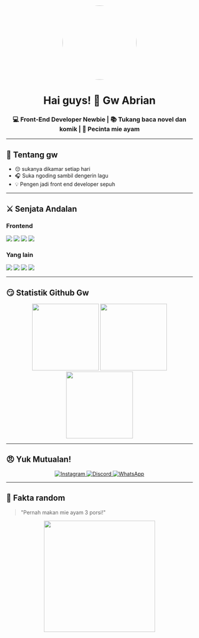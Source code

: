 <!-- ====== HEADER ====== -->
<div align="center">
  <img src="https://media.tenor.com/ghk-0TJQlQ0AAAAM/yui-hirasawa.gif" width="200" height="200" style="border-radius: 50%">
  <h1>Hai guys! 👋 Gw Abrian</h1>
  <h3>💻 Front-End Developer Newbie | 📚 Tukang baca novel dan komik | 🍜 Pecinta mie ayam </h3>
</div>

---

<!-- ====== TENTANG GW ====== -->
## 🚀 Tentang gw
- 😔 sukanya dikamar setiap hari
- 🎧 Suka ngoding sambil dengerin lagu
- 💡 Pengen jadi front end developer sepuh

---

<!-- ====== SKILL GW ====== -->
## ⚔️ Senjata Andalan
### Frontend
<p>
  <img src="https://img.shields.io/badge/HTML5-E34F26?style=for-the-badge&logo=html5&logoColor=white">
  <img src="https://img.shields.io/badge/CSS3-1572B6?style=for-the-badge&logo=css3&logoColor=white">
  <img src="https://img.shields.io/badge/JavaScript-F7DF1E?style=for-the-badge&logo=javascript&logoColor=black">
  <img src="https://img.shields.io/badge/Bootstrap-563D7C?style=for-the-badge&logo=bootstrap&logoColor=white">
</p>

### Yang lain
<p>
  <img src="https://img.shields.io/badge/Figma-F24E1E?style=for-the-badge&logo=figma&logoColor=white">
  <img src="https://img.shields.io/badge/MySQL-005C84?style=for-the-badge&logo=mysql&logoColor=white">
  <img src="https://img.shields.io/badge/Linux-FCC624?style=for-the-badge&logo=linux&logoColor=black">
  <img src="https://img.shields.io/badge/GitHub-100000?style=for-the-badge&logo=github&logoColor=white">
</p>

---

<!-- ====== STATS GITHUB ====== -->
## 😏 Statistik Github Gw
<div align="center">
  <img height="180em" src="https://github-readme-stats.vercel.app/api?username=mieayamm0892&show_icons=true&theme=radical">
  <img height="180em" src="https://github-readme-stats.vercel.app/api/top-langs/?username=mieayamm0892&layout=compact&theme=radical">
  <img height="180em" src="https://github-readme-streak-stats.herokuapp.com/?user=mieayamm0892&theme=radical">
</div>

---

<!-- ====== KONTAK ====== -->
## 😠 Yuk Mutualan!
<p align="center">
  <a href="https://instagram.com/abriannaf" target="_blank">
    <img src="https://img.shields.io/badge/Instagram-E4405F?style=for-the-badge&logo=instagram&logoColor=white" alt="Instagram">
  </a>
  <a href="https://discord.gg/yourid" target="_blank">
    <img src="https://img.shields.io/badge/Discord-5865F2?style=for-the-badge&logo=discord&logoColor=white" alt="Discord"> 
  </a>
  <a href="https://wa.me/628123456789" target="_blank">
    <img src="https://img.shields.io/badge/WhatsApp-25D366?style=for-the-badge&logo=whatsapp&logoColor=white" alt="WhatsApp">
  </a>
</p>

---

<!-- ====== FUN FACT ====== -->
## 🥰 Fakta random
> "Pernah makan mie ayam 3 porsi!"

<div align="center">
  <img src="https://media.tenor.com/YVSiUKjAvsMAAAAM/anime-nuzzle-k-on.gif" width="300">
</div>